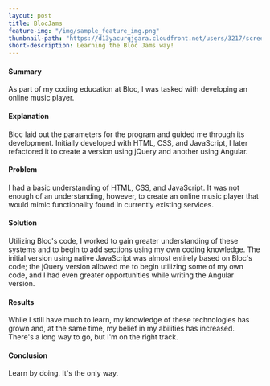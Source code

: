 ```yaml
---
layout: post
title: BlocJams
feature-img: "/img/sample_feature_img.png"
thumbnail-path: "https://d13yacurqjgara.cloudfront.net/users/3217/screenshots/2030966/blocjams_1x.png"
short-description: Learning the Bloc Jams way!
---
```


#### Summary ####
As part of my coding education at Bloc, I was tasked with developing an online music player.

#### Explanation ####
Bloc laid out the parameters for the program and guided me through its development. Initially developed with HTML, CSS, and JavaScript, I later refactored it to create a version using jQuery and another using Angular.

#### Problem ####
I had a basic understanding of HTML, CSS, and JavaScript. It was not enough of an understanding, however, to create an online music player that would mimic functionality found in currently existing services.

#### Solution ####
Utilizing Bloc's code, I worked to gain greater understanding of these systems and to begin to add sections using my own coding knowledge. The initial version using native JavaScript was almost entirely based on Bloc's code; the jQuery version allowed me to begin utilizing some of my own code, and I had even greater opportunities while writing the Angular version.

#### Results ####
While I still have much to learn, my knowledge of these technologies has grown and, at the same time, my belief in my abilities has increased. There's a long way to go, but I'm on the right track.

#### Conclusion ####
Learn by doing. It's the only way.
